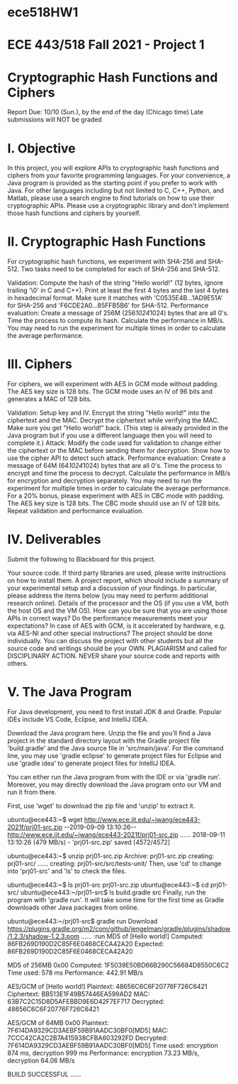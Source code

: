 # ece518HW1

# ECE 443/518 Fall 2021 - Project 1
# Cryptographic Hash Functions and Ciphers

Report Due: 10/10 (Sun.), by the end of the day (Chicago time)
Late submissions will NOT be graded
# I. Objective
In this project, you will explore APIs to cryptographic hash functions and ciphers from your favorite programming languages. For your convenience, a Java program is provided as the starting point if you prefer to work with Java. For other languages including but not limited to C, C++, Python, and Matlab, please use a search engine to find tutorials on how to use their cryptographic APIs. Please use a cryptographic library and don't implement those hash functions and ciphers by yourself.

# II. Cryptographic Hash Functions
For cryptographic hash functions, we experiment with SHA-256 and SHA-512. Two tasks need to be completed for each of SHA-256 and SHA-512.

Validation: Compute the hash of the string "Hello world!" (12 bytes, ignore trailing '\0' in C and C++). Print at least the first 4 bytes and the last 4 bytes in hexadecimal format. Make sure it matches with 'C0535E4B...1AD9E51A' for SHA-256 and 'F6CDE2A0...85FFB5B6' for SHA-512.
Performance evaluation: Create a message of 256M (256*1024*1024) bytes that are all 0's. Time the process to compute its hash. Calculate the performance in MB/s. You may need to run the experiment for multiple times in order to calculate the average performance.
# III. Ciphers
For ciphers, we will experiment with AES in GCM mode without padding. The AES key size is 128 bits. The GCM mode uses an IV of 96 bits and generates a MAC of 128 bits.

Validation: Setup key and IV. Encrypt the string "Hello world!" into the ciphertext and the MAC. Decrypt the ciphertext while verifying the MAC. Make sure you get "Hello world!" back. (This step is already provided in the Java program but if you use a different language then you will need to complete it.)
Attack: Modify the code used for validation to change either the ciphertext or the MAC before sending them for decryption. Show how to use the cipher API to detect such attack.
Performance evaluation: Create a message of 64M (64*1024*1024) bytes that are all 0's. Time the process to encrypt and time the process to decrypt. Calculate the performance in MB/s for encryption and decryption separately. You may need to run the experiment for multiple times in order to calculate the average performance.
For a 20% bonus, please experiment with AES in CBC mode with padding. The AES key size is 128 bits. The CBC mode should use an IV of 128 bits. Repeat validation and performance evaluation.

# IV. Deliverables
Submit the following to Blackboard for this project.

Your source code. If third party libraries are used, please write instructions on how to install them.
A project report, which should include a summary of your experimental setup and a discussion of your findings. In particular, please address the items below (you may need to perform additional research online).
Details of the processor and the OS (if you use a VM, both the host OS and the VM OS).
How can you be sure that you are using those APIs in correct ways?
Do the performance measurements meet your expectations? In case of AES with GCM, is it accelerated by hardware, e.g. via AES-NI and other special instructions?
The project should be done individually. You can discuss the project with other students but all the source code and writings should be your OWN. PLAGIARISM and called for DISCIPLINARY ACTION. NEVER share your source code and reports with others.

# V. The Java Program
For Java development, you need to first install JDK 8 and Gradle. Popular IDEs include VS Code, Eclipse, and IntelliJ IDEA.

Download the Java program here. Unzip the file and you'll find a Java project in the standard directory layout with the Gradle project file 'build.gradle' and the Java source file in 'src/main/java'. For the command line, you may use 'gradle eclipse' to generate project files for Eclipse and use 'gradle idea' to generate project files for IntelliJ IDEA.

You can either run the Java program from with the IDE or via 'gradle run'. Moreover, you may directly download the Java program onto our VM and run it from there.

First, use 'wget' to download the zip file and 'unzip' to extract it.

ubuntu@ece443:~$ wget http://www.ece.iit.edu/~jwang/ece443-2021f/prj01-src.zip
--2019-09-09 13:10:26--  http://www.ece.iit.edu/~jwang/ece443-2021f/prj01-src.zip
......
2018-09-11 13:10:26 (479 MB/s) - 'prj01-src.zip' saved [4572/4572]

ubuntu@ece443:~$ unzip prj01-src.zip
Archive:  prj01-src.zip
   creating: prj01-src/
......
   creating: prj01-src/src/tests-unit/
Then, use 'cd' to change into 'prj01-src' and 'ls' to check the files.

ubuntu@ece443:~$ ls
prj01-src  prj01-src.zip
ubuntu@ece443:~$ cd prj01-src/
ubuntu@ece443:~/prj01-src$ ls
build.gradle  src
Finally, run the program with 'gradle run'. It will take some time for the first time as Gradle downloads other Java packages from online.

ubuntu@ece443:~/prj01-src$ gradle run
Download https://plugins.gradle.org/m2/com/github/jengelman/gradle/plugins/shadow/1.2.3/shadow-1.2.3.pom
......
:run
MD5 of [Hello world!]
Computed: 86FB269D190D2C85F6E0468CECA42A20
Expected: 86FB269D190D2C85F6E0468CECA42A20

MD5 of 256MB 0x00
Computed: 1F5039E50BD66B290C56684D8550C6C2
Time used: 578 ms
Performance: 442.91 MB/s

AES/GCM of [Hello world!]
Plaintext:  48656C6C6F20776F726C6421
Ciphertext: BB513E1F49B57446EA599AD2
MAC:        63B7C2C15D8D5AFEBBD9E6D42F7EF717
Decrypted:  48656C6C6F20776F726C6421

AES/GCM of 64MB 0x00
Plaintext:  7F614DA9329CD3AEBF59B91AADC30BF0[MD5]
MAC:        7CCC42CA2C2B7A415938CFBA603292FD
Decrypted:  7F614DA9329CD3AEBF59B91AADC30BF0[MD5]
Time used: encryption 874 ms, decryption 999 ms
Performance: encryption 73.23 MB/s, decryption 64.06 MB/s

BUILD SUCCESSFUL
......
